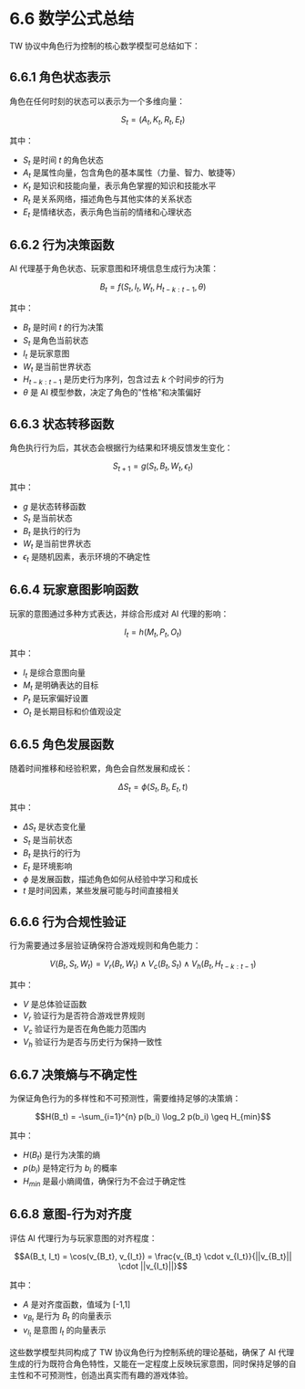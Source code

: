 # 6.6 数学公式总结

TW 协议中角色行为控制的核心数学模型可总结如下：

## 6.6.1 角色状态表示

角色在任何时刻的状态可以表示为一个多维向量：

$$S_t = (A_t, K_t, R_t, E_t)$$

其中：
- $S_t$ 是时间 $t$ 的角色状态
- $A_t$ 是属性向量，包含角色的基本属性（力量、智力、敏捷等）
- $K_t$ 是知识和技能向量，表示角色掌握的知识和技能水平
- $R_t$ 是关系网络，描述角色与其他实体的关系状态
- $E_t$ 是情绪状态，表示角色当前的情绪和心理状态

## 6.6.2 行为决策函数

AI 代理基于角色状态、玩家意图和环境信息生成行为决策：

$$B_t = f(S_t, I_t, W_t, H_{t-k:t-1}, \theta)$$

其中：
- $B_t$ 是时间 $t$ 的行为决策
- $S_t$ 是角色当前状态
- $I_t$ 是玩家意图
- $W_t$ 是当前世界状态
- $H_{t-k:t-1}$ 是历史行为序列，包含过去 $k$ 个时间步的行为
- $\theta$ 是 AI 模型参数，决定了角色的"性格"和决策偏好

## 6.6.3 状态转移函数

角色执行行为后，其状态会根据行为结果和环境反馈发生变化：

$$S_{t+1} = g(S_t, B_t, W_t, \epsilon_t)$$

其中：
- $g$ 是状态转移函数
- $S_t$ 是当前状态
- $B_t$ 是执行的行为
- $W_t$ 是当前世界状态
- $\epsilon_t$ 是随机因素，表示环境的不确定性

## 6.6.4 玩家意图影响函数

玩家的意图通过多种方式表达，并综合形成对 AI 代理的影响：

$$I_t = h(M_t, P_t, O_t)$$

其中：
- $I_t$ 是综合意图向量
- $M_t$ 是明确表达的目标
- $P_t$ 是玩家偏好设置
- $O_t$ 是长期目标和价值观设定

## 6.6.5 角色发展函数

随着时间推移和经验积累，角色会自然发展和成长：

$$\Delta S_t = \phi(S_t, B_t, E_t, t)$$

其中：
- $\Delta S_t$ 是状态变化量
- $S_t$ 是当前状态
- $B_t$ 是执行的行为
- $E_t$ 是环境影响
- $\phi$ 是发展函数，描述角色如何从经验中学习和成长
- $t$ 是时间因素，某些发展可能与时间直接相关

## 6.6.6 行为合规性验证

行为需要通过多层验证确保符合游戏规则和角色能力：

$$V(B_t, S_t, W_t) = V_r(B_t, W_t) \land V_c(B_t, S_t) \land V_h(B_t, H_{t-k:t-1})$$

其中：
- $V$ 是总体验证函数
- $V_r$ 验证行为是否符合游戏世界规则
- $V_c$ 验证行为是否在角色能力范围内
- $V_h$ 验证行为是否与历史行为保持一致性

## 6.6.7 决策熵与不确定性

为保证角色行为的多样性和不可预测性，需要维持足够的决策熵：

$$H(B_t) = -\sum_{i=1}^{n} p(b_i) \log_2 p(b_i) \geq H_{min}$$

其中：
- $H(B_t)$ 是行为决策的熵
- $p(b_i)$ 是特定行为 $b_i$ 的概率
- $H_{min}$ 是最小熵阈值，确保行为不会过于确定性

## 6.6.8 意图-行为对齐度

评估 AI 代理行为与玩家意图的对齐程度：

$$A(B_t, I_t) = \cos(v_{B_t}, v_{I_t}) = \frac{v_{B_t} \cdot v_{I_t}}{||v_{B_t}|| \cdot ||v_{I_t}||}$$

其中：
- $A$ 是对齐度函数，值域为 [-1,1]
- $v_{B_t}$ 是行为 $B_t$ 的向量表示
- $v_{I_t}$ 是意图 $I_t$ 的向量表示

这些数学模型共同构成了 TW 协议角色行为控制系统的理论基础，确保了 AI 代理生成的行为既符合角色特性，又能在一定程度上反映玩家意图，同时保持足够的自主性和不可预测性，创造出真实而有趣的游戏体验。
